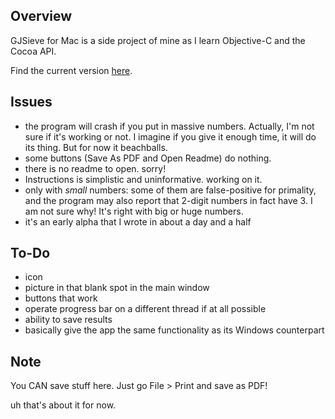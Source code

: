 ## Overview ##

GJSieve for Mac is a side project of mine as I learn Objective-C and the Cocoa API.

Find the current version [here](http://code.google.com/p/gjsieve/downloads/detail?name=gjsmac_v02.zip).

## Issues ##

  * the program will crash if you put in massive numbers. Actually, I'm not sure if it's working or not. I imagine if you give it enough time, it will do its thing. But for now it beachballs.
  * some buttons (Save As PDF and Open Readme) do nothing.
  * there is no readme to open. sorry!
  * Instructions is simplistic and uninformative. working on it.
  * only with _small_ numbers: some of them are false-positive for primality, and the program may also report that 2-digit numbers in fact have 3. I am not sure why! It's right with big or huge numbers.
  * it's an early alpha that I wrote in about a day and a half

## To-Do ##

  * icon
  * picture in that blank spot in the main window
  * buttons that work
  * operate progress bar on a different thread if at all possible
  * ability to save results
  * basically give the app the same functionality as its Windows counterpart

## Note ##

You CAN save stuff here. Just go File > Print and save as PDF!

uh that's about it for now.